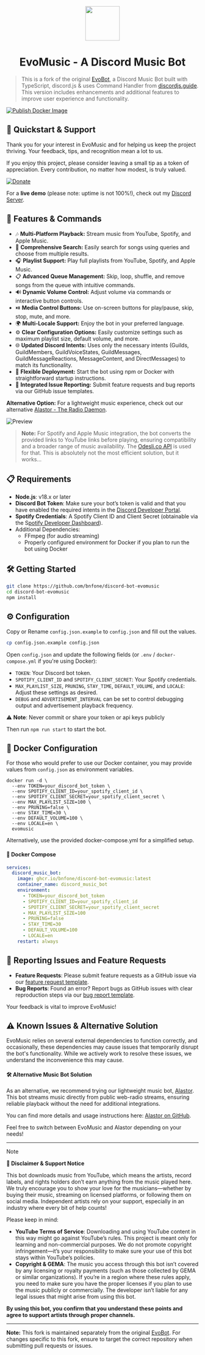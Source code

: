<p align="center">
  <img src="/.github/_images/bnfoneMusicBotLogo.png" height="90px" />
</p>

<h1 align="center"> EvoMusic - A Discord Music Bot</h1>

> This is a fork of the original [EvoBot](https://github.com/eritislami/evobot), a Discord Music Bot built with TypeScript, discord.js & uses Command Handler from [discordjs.guide](https://discordjs.guide). This version includes enhancements and additional features to improve user experience and functionality.

[![Publish Docker Image](https://github.com/bnfone/discord-bot-evomusic/actions/workflows/publish-docker.yml/badge.svg)](https://github.com/bnfone/discord-bot-evomusic/actions/workflows/publish-docker.yml)


## 🌟 Quickstart & Support

Thank you for your interest in EvoMusic and for helping us keep the project thriving. Your feedback, tips, and recognition mean a lot to us.

If you enjoy this project, please consider leaving a small tip as a token of appreciation. Every contribution, no matter how modest, is truly valued.

[![Donate](https://img.shields.io/badge/Donate-Click%20Here-blue)](https://bnf.one/devdonations)

For a **live demo** (please note: uptime is not 100%!), check out my [Discord Server](https://discord.gg/pyWFwFwbuq).

## 📝 Features & Commands

- 🎶 **Multi-Platform Playback:** Stream music from YouTube, Spotify, and Apple Music.
- 🔎 **Comprehensive Search:** Easily search for songs using queries and choose from multiple results.
- 🎧 **Playlist Support:** Play full playlists from YouTube, Spotify, and Apple Music.
- 📋 **Advanced Queue Management:** Skip, loop, shuffle, and remove songs from the queue with intuitive commands.
- 🔊 **Dynamic Volume Control:** Adjust volume via commands or interactive button controls.
- ⏯️ **Media Control Buttons:** Use on-screen buttons for play/pause, skip, stop, mute, and more.
- 🌍 **Multi-Locale Support:** Enjoy the bot in your preferred language.
- ⚙️ **Clear Configuration Options:** Easily customize settings such as maximum playlist size, default volume, and more.
- 🌐 **Updated Discord Intents:** Uses only the necessary intents (Guilds, GuildMembers, GuildVoiceStates, GuildMessages, GuildMessageReactions, MessageContent, and DirectMessages) to match its functionality.
- 💾 **Flexible Deployment:** Start the bot using npm or Docker with straightforward startup instructions.
- 🥲 **Integrated Issue Reporting:** Submit feature requests and bug reports via our GitHub issue templates.


**Alternative Option:** For a lightweight music experience, check out our alternative [Alastor - The Radio Daemon](https://github.com/bnfone/discord-bot-alastor).



![Preview](/.github/_images/bot-chat.png)

> **Note:** For Spotify and Apple Music integration, the bot converts the provided links to YouTube links before playing, ensuring compatibility and a broader range of music availability. The [Odesli.co API](https://odesli.co) is used for that. 
> This is absolutely not the most efficient solution, but it works...


## 📋 Requirements

- **Node.js**: v18.x or later
- **Discord Bot Token**: Make sure your bot’s token is valid and that you have enabled the required intents in the [Discord Developer Portal](https://discord.dev).
- **Spotify Credentials**: A Spotify Client ID and Client Secret (obtainable via the S[potify Developer Dashboard](https://developer.spotify.com/dashboard)).
- Additional Dependencies:
  - FFmpeg (for audio streaming)
  - Properly configured environment for Docker if you plan to run the bot using Docker


## 🛠️ Getting Started

```sh
git clone https://github.com/bnfone/discord-bot-evomusic
cd discord-bot-evomusic
npm install
```


## ⚙️ Configuration

Copy or Rename `config.json.example` to `config.json` and fill out the values.

```bash
cp config.json.example config.json
```

Open `config.json` and update the following fields (or `.env` / `docker-compose.yml` if you're using Docker):


- `TOKEN`: Your Discord bot token.
- `SPOTIFY_CLIENT_ID` and `SPOTIFY_CLIENT_SECRET`: Your Spotify credentials.
- `MAX_PLAYLIST_SIZE`, `PRUNING`, `STAY_TIME`, `DEFAULT_VOLUME`, and `LOCALE`: Adjust these settings as desired.
- `DEBUG` and `ADVERTISEMENT_INTERVAL` can be set to control debugging output and advertisement playback frequency.

⚠️ **Note**: Never commit or share your token or api keys publicly


Then run `npm run start` to start the bot.

## 🐳 Docker Configuration

For those who would prefer to use our Docker container, you may provide values from `config.json` as environment variables.

```shell
docker run -d \
  --env TOKEN=your_discord_bot_token \
  --env SPOTIFY_CLIENT_ID=your_spotify_client_id \
  --env SPOTIFY_CLIENT_SECRET=your_spotify_client_secret \
  --env MAX_PLAYLIST_SIZE=100 \
  --env PRUNING=false \
  --env STAY_TIME=30 \
  --env DEFAULT_VOLUME=100 \
  --env LOCALE=en \
  evomusic
```

Alternatively, use the provided docker-compose.yml for a simplified setup.

#### 🐳 Docker Compose

```yml
services:
  discord_music_bot:
    image: ghcr.io/bnfone/discord-bot-evomusic:latest
    container_name: discord_music_bot
    environment:
      - TOKEN=your_discord_bot_token
      - SPOTIFY_CLIENT_ID=your_spotify_client_id
      - SPOTIFY_CLIENT_SECRET=your_spotify_client_secret
      - MAX_PLAYLIST_SIZE=100
      - PRUNING=false
      - STAY_TIME=30
      - DEFAULT_VOLUME=100
      - LOCALE=en
    restart: always
```


## 😬 Reporting Issues and Feature Requests
- **Feature Requests**: Please submit feature requests as a GitHub issue via our [feature request template](https://github.com/bnfone/discord-bot-evomusic/issues/new?assignees=&labels=feature&template=---feature-request.md&title=).
- **Bug Reports**: Found an error? Report bugs as GitHub issues with clear reproduction steps via our [bug report template](https://github.com/bnfone/discord-bot-evomusic/issues/new?assignees=&labels=feature&template=---bug-report.md&title=).

Your feedback is vital to improve EvoMusic!


## ⚠️ Known Issues & Alternative Solution

EvoMusic relies on several external dependencies to function correctly, and occasionally, these dependencies may cause issues that temporarily disrupt the bot's functionality. While we actively work to resolve these issues, we understand the inconvenience this may cause.

#### 🛠️ Alternative Music Bot Solution

As an alternative, we recommend trying our lightweight music bot, [Alastor](https://github.com/bnfone/discord-bot-alastor/pkgs/container/discord-bot-alastor). This bot streams music directly from public web-radio streams, ensuring reliable playback without the need for additional integrations.

You can find more details and usage instructions here: [Alastor on GitHub](https://github.com/bnfone/discord-bot-alastor/pkgs/container/discord-bot-alastor).

Feel free to switch between EvoMusic and Alastor depending on your needs!

---

> [!NOTE] 
> **🎵 Disclaimer & Support Notice**
>
> This bot downloads music from YouTube, which means the artists, record labels, and rights holders don’t earn anything from the music played here. We truly encourage you to show your love for the musicians—whether by buying their music, streaming on licensed platforms, or following them on social media. Independent artists rely on your support, especially in an industry where every bit of help counts!
> 
> Please keep in mind:
> - **YouTube Terms of Service**: Downloading and using YouTube content in this way might go against YouTube’s rules. This project is meant only for learning and non-commercial purposes. We do not promote copyright infringement—it’s your responsibility to make sure your use of this bot stays within YouTube’s policies.
> - **Copyright & GEMA**: The music you access through this bot isn’t covered by any licensing or royalty payments (such as those collected by GEMA or similar organizations). If you’re in a region where these rules apply, you need to make sure you have the proper licenses if you plan to use the music publicly or commercially. The developer isn’t liable for any legal issues that might arise from using this bot.
> 
> **By using this bot, you confirm that you understand these points and agree to support artists through proper channels.**

--- 
**Note:** This fork is maintained separately from the original  [EvoBot](https://github.com/eritislami/evobot). For changes specific to this fork, ensure to target the correct repository when submitting pull requests or issues.

